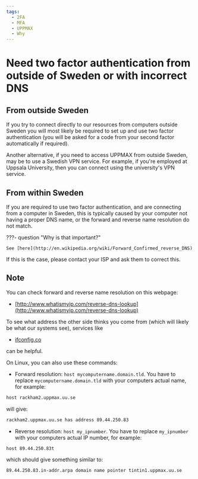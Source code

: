 ```yaml
---
tags:
  - 2FA
  - MFA
  - UPPMAX
  - Why
---
```


# Need two factor authentication from outside of Sweden or with incorrect DNS 

## From outside Sweden

If you try to connect directly to our resources from computers outside Sweden
you will most likely be required to set up and use two factor
authentication (you will be asked for a code from your second factor
automatically if required).

Another alternative, if you need to access UPPMAX from outside Sweden,
may be to use a Swedish VPN service.
For example, if you're employed at Uppsala University,
then you can connect using the university's VPN service.

## From within Sweden

If you are required to use two factor authentication,
and are connecting from a computer in Sweden, this is typically caused by
your computer not having a proper DNS name, or the forward and reverse name
resolution do not match.

???- question "Why is that important?"

    See [here](http://en.wikipedia.org/wiki/Forward_Confirmed_reverse_DNS)

If this is the case, please contact your ISP and ask them to correct this.

## Note

You can check forward and reverse name resolution on this webpage:

- [http://www.whatismyip.com/reverse-dns-lookup](http://www.whatismyip.com/reverse-dns-lookup)

To see what address the other side thinks you come from (which will likely be what our systems see), services like

- [ifconfig.co](ifconfig.co)

can be helpful.

On Linux, you can also use these commands:

- Forward resolution: `host mycomputername.domain.tld`.
  You have to replace `mycomputername.domain.tld`
  with your computers actual name, for example:

```bash
host rackham2.uppmax.uu.se
```

will give:

```bash
rackham2.uppmax.uu.se has address 89.44.250.83
```

- Reverse resolution: `host my_ipnumber`.
  You have to replace `my_ipnumber` with your computers actual IP number,
  for example:

```bash
host 89.44.250.83t
```

which should give something similar to:

```bash
89.44.250.83.in-addr.arpa domain name pointer tintin1.uppmax.uu.se
```
